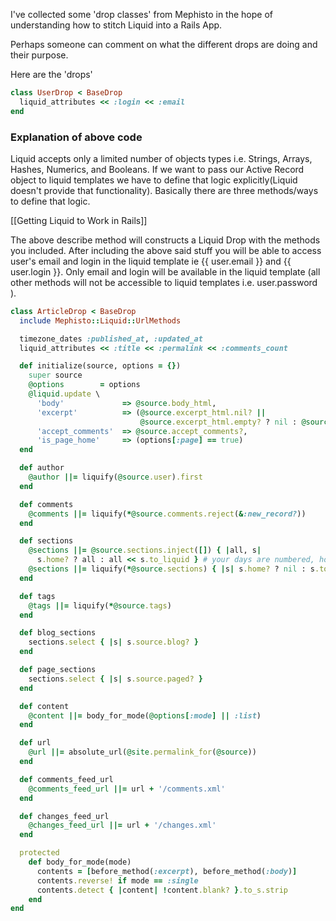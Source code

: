 I've collected some 'drop classes' from Mephisto in the hope of understanding
how to stitch Liquid into a Rails App.

Perhaps someone can comment on what the different drops are doing and their
purpose.

Here are the 'drops'

```ruby
class UserDrop < BaseDrop
  liquid_attributes << :login << :email
end
```

### Explanation of above code

Liquid accepts only a limited number of objects types i.e. Strings, Arrays,
Hashes, Numerics, and Booleans. If we want to pass our Active Record object to
liquid templates we have to define that logic explicitly(Liquid doesn't provide
that functionality).  Basically there are three methods/ways to define that
logic.

[[Getting Liquid to Work in Rails]]

The above describe method will constructs a Liquid Drop with the methods you
included. After including the above said stuff you will be able to access user's
email and login in the liquid template ie {{ user.email }} and {{ user.login }}.
Only email and login will be available in the liquid template (all other methods
will not be accessible to liquid templates i.e. user.password ).

```ruby
class ArticleDrop < BaseDrop
  include Mephisto::Liquid::UrlMethods

  timezone_dates :published_at, :updated_at
  liquid_attributes << :title << :permalink << :comments_count

  def initialize(source, options = {})
    super source
    @options        = options
    @liquid.update \
      'body'             => @source.body_html,
      'excerpt'          => (@source.excerpt_html.nil? ||
                             @source.excerpt_html.empty? ? nil : @source.excerpt_html),
      'accept_comments'  => @source.accept_comments?,
      'is_page_home'     => (options[:page] == true)
  end

  def author
    @author ||= liquify(@source.user).first
  end

  def comments
    @comments ||= liquify(*@source.comments.reject(&:new_record?))
  end

  def sections
    @sections ||= @source.sections.inject([]) { |all, s|
      s.home? ? all : all << s.to_liquid } # your days are numbered, home section!
    @sections ||= liquify(*@source.sections) { |s| s.home? ? nil : s.to_liquid }
  end

  def tags
    @tags ||= liquify(*@source.tags)
  end

  def blog_sections
    sections.select { |s| s.source.blog? }
  end

  def page_sections
    sections.select { |s| s.source.paged? }
  end

  def content
    @content ||= body_for_mode(@options[:mode] || :list)
  end

  def url
    @url ||= absolute_url(@site.permalink_for(@source))
  end

  def comments_feed_url
    @comments_feed_url ||= url + '/comments.xml'
  end

  def changes_feed_url
    @changes_feed_url ||= url + '/changes.xml'
  end

  protected
    def body_for_mode(mode)
      contents = [before_method(:excerpt), before_method(:body)]
      contents.reverse! if mode == :single
      contents.detect { |content| !content.blank? }.to_s.strip
    end
end
```
